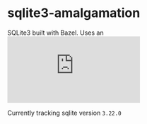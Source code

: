 # sqlite3-amalgamation

SQLite3 built with Bazel. Uses an ![amalgamated source](https://www.sqlite.org/amalgamation.html)

Currently tracking sqlite version `3.22.0`
